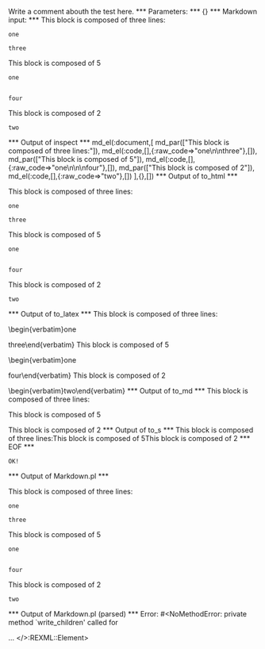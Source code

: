 Write a comment abouth the test here.
*** Parameters: ***
{}
*** Markdown input: ***
This block is composed of three lines:

	one
	
	three

This block is composed of 5

	
	one
	
	
	four
	

This block is composed of 2

	 
	two



*** Output of inspect ***
md_el(:document,[
	md_par(["This block is composed of three lines:"]),
	md_el(:code,[],{:raw_code=>"one\n\nthree"},[]),
	md_par(["This block is composed of 5"]),
	md_el(:code,[],{:raw_code=>"one\n\n\nfour"},[]),
	md_par(["This block is composed of 2"]),
	md_el(:code,[],{:raw_code=>"two"},[])
],{},[])
*** Output of to_html ***
<p>This block is composed of three lines:</p>

<pre><code>one

three</code></pre>

<p>This block is composed of 5</p>

<pre><code>one


four</code></pre>

<p>This block is composed of 2</p>

<pre><code>two</code></pre>
*** Output of to_latex ***
This block is composed of three lines:

\begin{verbatim}one

three\end{verbatim}
This block is composed of 5

\begin{verbatim}one


four\end{verbatim}
This block is composed of 2

\begin{verbatim}two\end{verbatim}
*** Output of to_md ***
This block is composed of three lines:

This block is composed of 5

This block is composed of 2
*** Output of to_s ***
This block is composed of three lines:This block is composed of 5This block is composed of 2
*** EOF ***



	OK!



*** Output of Markdown.pl ***
<p>This block is composed of three lines:</p>

<pre><code>one

three
</code></pre>

<p>This block is composed of 5</p>

<pre><code>one


four
</code></pre>

<p>This block is composed of 2</p>

<pre><code>two
</code></pre>

*** Output of Markdown.pl (parsed) ***
Error: #<NoMethodError: private method `write_children' called for <div> ... </>:REXML::Element>

